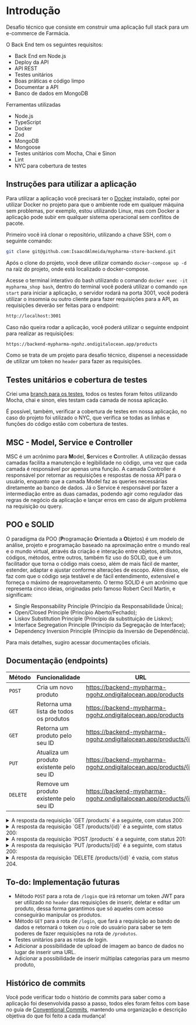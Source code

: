 # Introdução

Desafio técnico que consiste em construir uma aplicação full stack para um e-commerce de Farmácia.

O Back End tem os seguintes requisitos:

- Back End em Node.js
- Deploy da API
- API REST
- Testes unitários
- Boas práticas e código limpo
- Documentar a API
- Banco de dados em MongoDB

Ferramentas utilizadas

- Node.js
- TypeScript
- Docker
- Zod
- MongoDB
- Mongoose
- Testes unitários com Mocha, Chai e Sinon
- Lint
- NYC para cobertura de testes

## Instruções para utilizar a aplicação

Para utilizar a aplicação você precisará ter o [Docker](https://www.docker.com/) instalado, optei por utilizar Docker no projeto para que o ambiente rode em qualquer máquina sem problemas, por exemplo, estou utilizando Linux, mas com Docker a aplicação pode subir em qualquer sistema operacional sem conflitos de pacote.

Primeiro você irá clonar o repositório, utilizando a chave SSH, com o seguinte comando:

```bash
git clone git@github.com:IsaacdAlmeida/mypharma-store-backend.git
```

Após o clone do projeto, você deve utilizar comando `docker-compose up -d` na raíz do projeto, onde está localizado o docker-compose.

Acesse o terminal interativo do bash utilizando o comando `docker exec -it mypharma_shop bash`, dentro do terminal você poderá utilizar o comando `npm start` para iniciar a aplicação, o servidor rodará na porta 3001, você poderá utilizar o insomnia ou outro cliente para fazer requisições para a API, as requisições deverão ser feitas para o endpoint:

```bash
http://localhost:3001
```

Caso não queira rodar a aplicação, você poderá utilizar o seguinte endpoint para realizar as requisições:

```bash
https://backend-mypharma-ngohz.ondigitalocean.app/products
```

Como se trata de um projeto para desafio técnico, dispensei a necessidade de utilizar um token no `header` para fazer as requisições.

## Testes unitários e cobertura de testes

Criei uma [branch para os testes](https://github.com/IsaacdAlmeida/mypharma-store-backend/tree/development-unit-test), todos os testes foram feitos utilizando Mocha, chai e sinon, eles testam cada camada de nossa aplicação.

É possível, também, verificar a cobertura de testes em nossa aplicação, no caso do projeto foi utilizado o NYC, que verifica se todas as linhas e funções do código estão com cobertura de testes.

## MSC - Model, Service e Controller

MSC é um acrônimo para **M**odel, **S**ervices e **C**ontroller. A utilização dessas camadas facilita a manutenção e legibilidade no código, uma vez que cada camada é responsável por apenas uma função. A camada Controller é responsável por retornar as requisições e respostas de nossa API para o usuário, enquanto que a camada Model faz as queries necessárias diretamente ao banco de dados. Já o Service é responsável por fazer a intermediação entre as duas camadas, podendo agir como regulador das regras de negócio da aplicação e lançar erros em caso de algum problema na requisição ou query.

## POO e SOLID

O paradigma da POO (**P**rogramação **O**rientada a **O**bjetos) é um modelo de análise, projeto e programação baseado na aproximação entre o mundo real e o mundo virtual, através da criação e interação entre objetos, atributos, códigos, métodos, entre outros, também fiz uso do SOLID, que é um facilitador que torna o código mais coeso, além de mais fácil de manter, estender, adaptar e ajustar conforme alterações de escopo. Além disso, ele faz com que o código seja testável e de fácil entendimento, extensível e forneça o máximo de reaproveitamento. O termo SOLID é um acrônimo que representa cinco ideias, originadas pelo famoso Robert Cecil Martin, e significam:

- Single Responsability Principle (Princípio da Responsabilidade Única);
- Open/Closed Principle (Princípio Aberto/Fechado);
- Liskov Substitution Principle (Princípio da substituição de Liskov);
- Interface Segregation Principle (Princípio da Segregação de Interface);
- Dependency Inversion Principle (Princípio da Inversão de Dependência).

Para mais detalhes, sugiro acessar documentações oficiais.

## Documentação (endpoints)

| Método | Funcionalidade                          | URL                         |
| ------ | --------------------------------------- | --------------------------- |
| `POST` | Cria um novo produto | https://backend-mypharma-ngohz.ondigitalocean.app/products |
| `GET` | Retorna uma lista de todos os produtos | https://backend-mypharma-ngohz.ondigitalocean.app/products |
| `GET` | Retorna um produto pelo seu ID | https://backend-mypharma-ngohz.ondigitalocean.app/products/{id} |
| `PUT` | Atualiza um produto existente pelo seu ID | https://backend-mypharma-ngohz.ondigitalocean.app/products/{id} |
| `DELETE` | Remove um produto existente pelo seu ID | https://backend-mypharma-ngohz.ondigitalocean.app/products/{id} |

<details>
  <summary>
    A resposta da requisição `GET /products` é a seguinte, com status 200:
  </summary>

```JSON
[
  {
    "productName": "Paracetamol",
    "price": 5.99,
    "category": "Medicamento",
    "description": "Analgésico e antitérmico",
    "productImageURL": "https://example.com/paracetamol.jpg"
  },
  {
    "productName": "Ibuprofeno",
    "price": 8.5,
    "category": "Medicamento",
    "description": "Anti-inflamatório e analgésico",
    "productImageURL": "https://example.com/ibuprofeno.jpg"
  }
]
```

</details>

<details>
  <summary>
    A resposta da requisição `GET /products/{id}` é a seguinte, com status 200:
  </summary>

```JSON
{
  "productName": "Paracetamol",
  "price": 5.99,
  "category": "Medicamento",
  "description": "Analgésico e antitérmico",
  "productImageURL": "https://example.com/paracetamol.jpg"
}
```

</details>

<details>
  <summary>
    A resposta da requisição `POST /products` é a seguinte, com status 201:
  </summary>

```JSON
  {
  "productName": "Dipirona",
  "price": 3.99,
  "category": "Medicamento",
  "description": "Analgésico e antitérmico",
  "productImageURL": "https://example.com/dipirona.jpg"
}
```

</details>

<details>
  <summary>
    A resposta da requisição `PUT /products/{id}` é a seguinte, com status 200:
  </summary>

```JSON
{
  "productName": "Paracetamol",
  "price": 6.99,
  "category": "Medicamento",
  "description": "Analgésico e antitérmico",
  "productImageURL": "https://example.com/paracetamol.jpg"
}
```

</details>

<details>
  <summary>
    A resposta da requisição `DELETE /products/{id}` é vazia, com status 204.
  </summary>
</details>

## To-do: Implementação futuras

- Método `POST` para a rota de `/login` que irá retornar um token JWT para ser utilizado no `header` das requisições de inserir, deletar e editar um produto, dessa forma garantimos que só aqueles com acesso conseguirão manipular os produtos.
- Método `GET` para a rota de `/login`, que fará a requisição ao bando de dados e retornará o token ou o role do usuário para saber se tem poderes de fazer requisições na rota de `/produtos`.
- Testes unitários para as rotas de login.
- Adicionar a possibilidade de upload de imagem ao banco de dados no lugar de inserir uma URL.
- Adicionar a possibilidade de inserir múltiplas categorias para um mesmo produto,

## Histórico de commits

Você pode verificar todo o histório de commits para saber como a aplicação foi desenvolvida passo a passo, todos eles foram feitos com base no guia de [Conventional Commits](https://www.conventionalcommits.org/en/v1.0.0/), mantendo uma organização e descrição objetiva do que foi feito a cada mudança!
